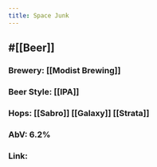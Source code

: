 ```yaml
---
title: Space Junk
---
```


## #[[Beer]]
### Brewery: [[Modist Brewing]]

### Beer Style: [[IPA]]

### Hops: [[Sabro]] [[Galaxy]] [[Strata]]

### AbV: 6.2%

### Link: 
